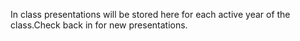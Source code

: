 In class presentations will be stored here for each active year of the class.Check back in for new presentations.
